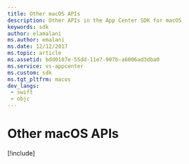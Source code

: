 ```yaml
---
title: Other macOS APIs
description: Other APIs in the App Center SDK for macOS
keywords: sdk
author: elamalani
ms.author: emalani
ms.date: 12/12/2017
ms.topic: article
ms.assetid: bdd0187e-55dd-11e7-907b-a6006ad3dba0
ms.service: vs-appcenter
ms.custom: sdk
ms.tgt_pltfrm: macos
dev_langs:  
 - swift
 - objc 
---
```


# Other macOS APIs

[!include[](apple.md)]
